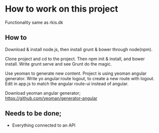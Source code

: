 # How to work on this project

Functionality same as rkis.dk

## How to

Download & install node.js, then install grunt & bower through node(npm).

Clone project and cd to the project. Then npm init & install, and bower install.
Write grunt serve and see Grunt do the magic.

Use yeoman to generate new content. Project is using yeoman angular generator. 
Write yo angular:route logout, to create a new route with logout. Edit in app.js to match the angular route-ui instead of angular.


Download yeoman angular generator; https://github.com/yeoman/generator-angular


## Needs to be done;

- Everything connected to an API
